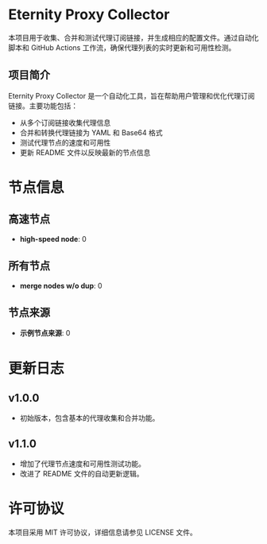 # Eternity Proxy Collector

本项目用于收集、合并和测试代理订阅链接，并生成相应的配置文件。通过自动化脚本和 GitHub Actions 工作流，确保代理列表的实时更新和可用性检测。

## 项目简介

Eternity Proxy Collector 是一个自动化工具，旨在帮助用户管理和优化代理订阅链接。主要功能包括：
- 从多个订阅链接收集代理信息
- 合并和转换代理链接为 YAML 和 Base64 格式
- 测试代理节点的速度和可用性
- 更新 README 文件以反映最新的节点信息

# 节点信息

## 高速节点
- **high-speed node**: 0

## 所有节点
- **merge nodes w/o dup**: 0

## 节点来源
- **示例节点来源**: 0

# 更新日志

## v1.0.0
- 初始版本，包含基本的代理收集和合并功能。

## v1.1.0
- 增加了代理节点速度和可用性测试功能。
- 改进了 README 文件的自动更新逻辑。

# 许可协议

本项目采用 MIT 许可协议，详细信息请参见 LICENSE 文件。

